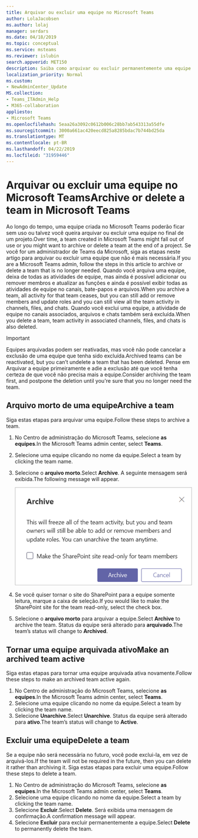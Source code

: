```yaml
---
title: Arquivar ou excluir uma equipe no Microsoft Teams
author: LolaJacobsen
ms.author: lolaj
manager: serdars
ms.date: 04/18/2019
ms.topic: conceptual
ms.service: msteams
ms.reviewer: islubin
search.appverid: MET150
description: Saiba como arquivar ou excluir permanentemente uma equipe.
localization_priority: Normal
ms.custom:
- NewAdminCenter_Update
MS.collection:
- Teams_ITAdmin_Help
- M365-collaboration
appliesto:
- Microsoft Teams
ms.openlocfilehash: 5eaa26a3092c0612b006c28bb7ab543313a55dfe
ms.sourcegitcommit: 3000a661ac420eecd825a8285bdac7b744bd25da
ms.translationtype: MT
ms.contentlocale: pt-BR
ms.lasthandoff: 04/22/2019
ms.locfileid: "31959446"
---
```

<a name="archive-or-delete-a-team-in-microsoft-teams"></a><span data-ttu-id="cbc42-103">Arquivar ou excluir uma equipe no Microsoft Teams</span><span class="sxs-lookup"><span data-stu-id="cbc42-103">Archive or delete a team in Microsoft Teams</span></span>
===========================================

<span data-ttu-id="cbc42-104">Ao longo do tempo, uma equipe criada no Microsoft Teams poderão ficar sem uso ou talvez você queira arquivar ou excluir uma equipe no final de um projeto.</span><span class="sxs-lookup"><span data-stu-id="cbc42-104">Over time, a team created in Microsoft Teams might fall out of use or you might want to archive or delete a team at the end of a project.</span></span> <span data-ttu-id="cbc42-105">Se você for um administrador de Teams da Microsoft, siga as etapas neste artigo para arquivar ou excluir uma equipe que não é mais necessária.</span><span class="sxs-lookup"><span data-stu-id="cbc42-105">If you are a Microsoft Teams admin, follow the steps in this article to archive or delete a team that is no longer needed.</span></span> <span data-ttu-id="cbc42-106">Quando você arquiva uma equipe, deixa de todas as atividades de equipe, mas ainda é possível adicionar ou remover membros e atualizar as funções e ainda é possível exibir todas as atividades de equipe no canais, bate-papos e arquivos.</span><span class="sxs-lookup"><span data-stu-id="cbc42-106">When you archive a team, all activity for that team ceases, but you can still add or remove members and update roles and you can still view all the team activity in channels, files, and chats.</span></span> <span data-ttu-id="cbc42-107">Quando você exclui uma equipe, a atividade de equipe no canais associados, arquivos e chats também será excluída.</span><span class="sxs-lookup"><span data-stu-id="cbc42-107">When you delete a team, team activity in associated channels, files, and chats is also deleted.</span></span> 

> [!IMPORTANT]
> <span data-ttu-id="cbc42-108">Equipes arquivadas podem ser reativadas, mas você não pode cancelar a exclusão de uma equipe que tenha sido excluída.</span><span class="sxs-lookup"><span data-stu-id="cbc42-108">Archived teams can be reactivated, but you can’t undelete a team that has been deleted.</span></span> <span data-ttu-id="cbc42-109">Pense em Arquivar a equipe primeiramente e adie a exclusão até que você tenha certeza de que você não precisa mais a equipe.</span><span class="sxs-lookup"><span data-stu-id="cbc42-109">Consider archiving the team first, and postpone the deletion until you're sure that you no longer need the team.</span></span>

## <a name="archive-a-team"></a><span data-ttu-id="cbc42-110">Arquivo morto de uma equipe</span><span class="sxs-lookup"><span data-stu-id="cbc42-110">Archive a team</span></span>

<span data-ttu-id="cbc42-111">Siga estas etapas para arquivar uma equipe.</span><span class="sxs-lookup"><span data-stu-id="cbc42-111">Follow these steps to archive a team.</span></span>

1. <span data-ttu-id="cbc42-112">No Centro de administração do Microsoft Teams, selecione **as equipes**.</span><span class="sxs-lookup"><span data-stu-id="cbc42-112">In the Microsoft Teams admin center, select **Teams**.</span></span>
2. <span data-ttu-id="cbc42-113">Selecione uma equipe clicando no nome da equipe.</span><span class="sxs-lookup"><span data-stu-id="cbc42-113">Select a team by clicking the team name.</span></span>
3. <span data-ttu-id="cbc42-114">Selecione o **arquivo morto**.</span><span class="sxs-lookup"><span data-stu-id="cbc42-114">Select **Archive**.</span></span> <span data-ttu-id="cbc42-115">A seguinte mensagem será exibida.</span><span class="sxs-lookup"><span data-stu-id="cbc42-115">The following message will appear.</span></span>

    ![Mensagem de arquivo morto de captura de tela de equipes](media/teams-archive-message.png)

4. <span data-ttu-id="cbc42-117">Se você quiser tornar o site do SharePoint para a equipe somente leitura, marque a caixa de seleção.</span><span class="sxs-lookup"><span data-stu-id="cbc42-117">If you would like to make the SharePoint site for the team read-only, select the check box.</span></span>
5. <span data-ttu-id="cbc42-118">Selecione o **arquivo morto** para arquivar a equipe.</span><span class="sxs-lookup"><span data-stu-id="cbc42-118">Select **Archive** to archive the team.</span></span> <span data-ttu-id="cbc42-119">Status da equipe será alterado para **arquivado**.</span><span class="sxs-lookup"><span data-stu-id="cbc42-119">The team’s status will change to **Archived**.</span></span>

## <a name="make-an-archived-team-active"></a><span data-ttu-id="cbc42-120">Tornar uma equipe arquivada ativo</span><span class="sxs-lookup"><span data-stu-id="cbc42-120">Make an archived team active</span></span>

<span data-ttu-id="cbc42-121">Siga estas etapas para tornar uma equipe arquivada ativa novamente.</span><span class="sxs-lookup"><span data-stu-id="cbc42-121">Follow these steps to make an archived team active again.</span></span>

1. <span data-ttu-id="cbc42-122">No Centro de administração do Microsoft Teams, selecione **as equipes**.</span><span class="sxs-lookup"><span data-stu-id="cbc42-122">In the Microsoft Teams admin center, select **Teams**.</span></span>
2. <span data-ttu-id="cbc42-123">Selecione uma equipe clicando no nome da equipe.</span><span class="sxs-lookup"><span data-stu-id="cbc42-123">Select a team by clicking the team name.</span></span>
3. <span data-ttu-id="cbc42-124">Selecione **Unarchive**.</span><span class="sxs-lookup"><span data-stu-id="cbc42-124">Select **Unarchive**.</span></span> <span data-ttu-id="cbc42-125">Status da equipe será alterado para **ativo**.</span><span class="sxs-lookup"><span data-stu-id="cbc42-125">The team’s status will change to **Active**.</span></span>

## <a name="delete-a-team"></a><span data-ttu-id="cbc42-126">Excluir uma equipe</span><span class="sxs-lookup"><span data-stu-id="cbc42-126">Delete a team</span></span>

<span data-ttu-id="cbc42-127">Se a equipe não será necessária no futuro, você pode exclui-la, em vez de arquivá-los.</span><span class="sxs-lookup"><span data-stu-id="cbc42-127">If the team will not be required in the future, then you can delete it rather than archiving it.</span></span> <span data-ttu-id="cbc42-128">Siga estas etapas para excluir uma equipe.</span><span class="sxs-lookup"><span data-stu-id="cbc42-128">Follow these steps to delete a team.</span></span>

1.  <span data-ttu-id="cbc42-129">No Centro de administração do Microsoft Teams, selecione **as equipes**.</span><span class="sxs-lookup"><span data-stu-id="cbc42-129">In the Microsoft Teams admin center, select **Teams**.</span></span>
2.  <span data-ttu-id="cbc42-130">Selecione uma equipe clicando no nome da equipe.</span><span class="sxs-lookup"><span data-stu-id="cbc42-130">Select a team by clicking the team name.</span></span>
3.  <span data-ttu-id="cbc42-131">Selecione **Excluir**.</span><span class="sxs-lookup"><span data-stu-id="cbc42-131">Select **Delete**.</span></span> <span data-ttu-id="cbc42-132">Será exibida uma mensagem de confirmação.</span><span class="sxs-lookup"><span data-stu-id="cbc42-132">A confirmation message will appear.</span></span>
4.  <span data-ttu-id="cbc42-133">Selecione **Excluir** para excluir permanentemente a equipe.</span><span class="sxs-lookup"><span data-stu-id="cbc42-133">Select **Delete** to permanently delete the team.</span></span>



